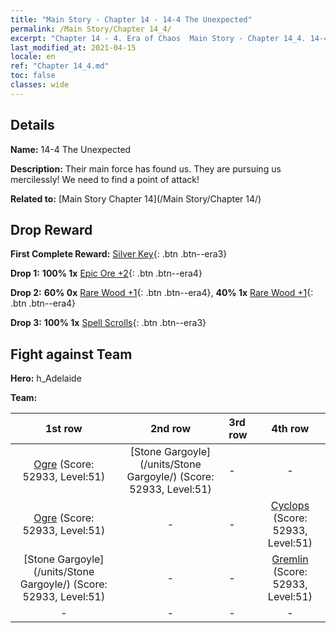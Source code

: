 ```yaml
---
title: "Main Story - Chapter 14 - 14-4 The Unexpected"
permalink: /Main Story/Chapter 14_4/
excerpt: "Chapter 14 - 4. Era of Chaos  Main Story - Chapter 14_4. 14-4 The Unexpected"
last_modified_at: 2021-04-15
locale: en
ref: "Chapter 14_4.md"
toc: false
classes: wide
---
```


## Details

 **Name:** 14-4 The Unexpected

 **Description:** Their main force has found us. They are pursuing us mercilessly! We need to find a point of attack!

 **Related to:** [Main Story Chapter 14](/Main Story/Chapter 14/)

## Drop Reward

 **First Complete Reward:** [Silver Key](/Items/con_693/){: .btn .btn--era3}

 **Drop 1:** **100% 1x** [Epic Ore +2](/Items/mat_47/){: .btn .btn--era4}

 **Drop 2:** **60% 0x** [Rare Wood +1](/Items/mat_41/){: .btn .btn--era4}, **40% 1x** [Rare Wood +1](/Items/mat_41/){: .btn .btn--era4}

 **Drop 3:** **100% 1x** [Spell Scrolls](/Items/con_694/){: .btn .btn--era3}


## Fight against Team
 **Hero:** h_Adelaide

 **Team:**


  | 1st row | 2nd row | 3rd row | 4th row |
  |:----:|:----:|:----|:----:|
  | [Ogre](/units/Ogre/) (Score: 52933, Level:51)  | [Stone Gargoyle](/units/Stone Gargoyle/) (Score: 52933, Level:51)  | - | - |
  | [Ogre](/units/Ogre/) (Score: 52933, Level:51)  | - | - | [Cyclops](/units/Cyclops/) (Score: 52933, Level:51)  |
  | [Stone Gargoyle](/units/Stone Gargoyle/) (Score: 52933, Level:51)  | - | - | [Gremlin](/units/Gremlin/) (Score: 52933, Level:51)  |
  | - | - | - | - |


